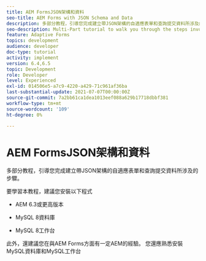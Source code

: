 ```yaml
---
title: AEM FormsJSON架構和資料
seo-title: AEM Forms with JSON Schema and Data
description: 多部分教程，引導您完成建立帶JSON架構的自適應表單和查詢提交資料所涉及的步驟。
seo-description: Multi-Part tutorial to walk you through the steps involved in creating Adaptive Form with JSON schema and querying the submitted data.
feature: Adaptive Forms
topics: development
audience: developer
doc-type: tutorial
activity: implement
version: 6.4,6.5
topic: Development
role: Developer
level: Experienced
exl-id: 014506e5-a7c9-4220-a429-71c961af36ba
last-substantial-update: 2021-07-07T00:00:00Z
source-git-commit: 7a2bb61ca1dea1013eef088a629b17718dbbf381
workflow-type: tm+mt
source-wordcount: '109'
ht-degree: 0%

---
```


# AEM FormsJSON架構和資料

多部分教程，引導您完成建立帶JSON架構的自適應表單和查詢提交資料所涉及的步驟。

要學習本教程，建議您安裝以下程式

* AEM 6.3或更高版本

* MySQL 8資料庫

* MySQL 8工作台

此外，還建議您在與AEM Forms方面有一定AEM的經驗。 您還應熟悉安裝MySQL資料庫和MySQL工作台
